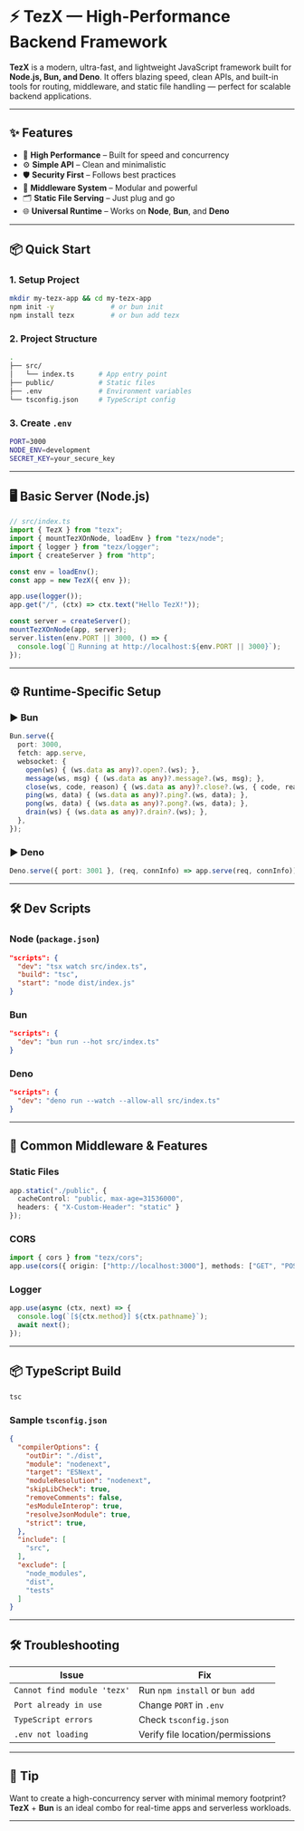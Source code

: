 # ⚡ TezX — High-Performance Backend Framework

**TezX** is a modern, ultra-fast, and lightweight JavaScript framework built for **Node.js, Bun, and Deno**. It offers blazing speed, clean APIs, and built-in tools for routing, middleware, and static file handling — perfect for scalable backend applications.

---

## ✨ Features

* 🚀 **High Performance** – Built for speed and concurrency
* ⚙️ **Simple API** – Clean and minimalistic
* 🛡️ **Security First** – Follows best practices
* 🧩 **Middleware System** – Modular and powerful
* 🗂️ **Static File Serving** – Just plug and go
* 🌐 **Universal Runtime** – Works on **Node**, **Bun**, and **Deno**

---

## 📦 Quick Start

### 1. Setup Project

```bash
mkdir my-tezx-app && cd my-tezx-app
npm init -y              # or bun init
npm install tezx         # or bun add tezx
```

### 2. Project Structure

```bash
.
├── src/
│   └── index.ts      # App entry point
├── public/           # Static files
├── .env              # Environment variables
└── tsconfig.json     # TypeScript config
```

### 3. Create `.env`

```bash
PORT=3000
NODE_ENV=development
SECRET_KEY=your_secure_key
```

---

## 🖥️ Basic Server (Node.js)

```ts
// src/index.ts
import { TezX } from "tezx";
import { mountTezXOnNode, loadEnv } from "tezx/node";
import { logger } from "tezx/logger";
import { createServer } from "http";

const env = loadEnv();
const app = new TezX({ env });

app.use(logger());
app.get("/", (ctx) => ctx.text("Hello TezX!"));

const server = createServer();
mountTezXOnNode(app, server);
server.listen(env.PORT || 3000, () => {
  console.log(`🚀 Running at http://localhost:${env.PORT || 3000}`);
});
```

---

## ⚙ Runtime-Specific Setup

### ▶️ Bun

```ts
Bun.serve({
  port: 3000,
  fetch: app.serve,
  websocket: {
    open(ws) { (ws.data as any)?.open?.(ws); },
    message(ws, msg) { (ws.data as any)?.message?.(ws, msg); },
    close(ws, code, reason) { (ws.data as any)?.close?.(ws, { code, reason }); },
    ping(ws, data) { (ws.data as any)?.ping?.(ws, data); },
    pong(ws, data) { (ws.data as any)?.pong?.(ws, data); },
    drain(ws) { (ws.data as any)?.drain?.(ws); },
  },
});
```

### ▶️ Deno

```ts
Deno.serve({ port: 3001 }, (req, connInfo) => app.serve(req, connInfo));
```

---

## 🛠️ Dev Scripts

### Node (`package.json`)

```json
"scripts": {
  "dev": "tsx watch src/index.ts",
  "build": "tsc",
  "start": "node dist/index.js"
}
```

### Bun

```json
"scripts": {
  "dev": "bun run --hot src/index.ts"
}
```

### Deno

```json
"scripts": {
  "dev": "deno run --watch --allow-all src/index.ts"
}
```

---

## 🔧 Common Middleware & Features

### Static Files

```ts
app.static("./public", {
  cacheControl: "public, max-age=31536000",
  headers: { "X-Custom-Header": "static" }
});
```

### CORS

```ts
import { cors } from "tezx/cors";
app.use(cors({ origin: ["http://localhost:3000"], methods: ["GET", "POST"] }));
```

### Logger

```ts
app.use(async (ctx, next) => {
  console.log(`[${ctx.method}] ${ctx.pathname}`);
  await next();
});
```

---

## 📦 TypeScript Build

```bash
tsc
```

### Sample `tsconfig.json`

```json
{
  "compilerOptions": {
    "outDir": "./dist",
    "module": "nodenext",
    "target": "ESNext",
    "moduleResolution": "nodenext",
    "skipLibCheck": true,
    "removeComments": false,
    "esModuleInterop": true,
    "resolveJsonModule": true,
    "strict": true,
  },
  "include": [
    "src",
  ],
  "exclude": [
    "node_modules",
    "dist",
    "tests"
  ]
}
```

---

## 🛠️ Troubleshooting

| Issue                       | Fix                              |
| --------------------------- | -------------------------------- |
| `Cannot find module 'tezx'` | Run `npm install` or `bun add`   |
| `Port already in use`       | Change `PORT` in `.env`          |
| `TypeScript errors`         | Check `tsconfig.json`            |
| `.env not loading`          | Verify file location/permissions |

---

## 🧠 Tip

Want to create a high-concurrency server with minimal memory footprint? **TezX** + **Bun** is an ideal combo for real-time apps and serverless workloads.

---
